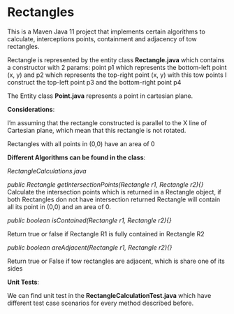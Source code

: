 # Rectangles
This is a Maven Java 11 project that implements certain algorithms to calculate, interceptions points, containment and adjacency of tow rectangles.


Rectangle is represented by the entity class **Rectangle.java** which contains a constructor  with 2 params:
point p1 which represents the bottom-left point (x, y) and p2 which represents the top-right point (x, y)
with this tow points I construct the top-left point p3 and the bottom-right point p4

The Entity class **Point.java** represents a point in cartesian plane.


**Considerations**:

I’m assuming that the rectangle constructed is parallel to the X line of Cartesian plane, which mean that this rectangle is not rotated.

Rectangles with all points in (0,0) have an area of 0

**Different Algorithms can be found in the class**:

*RectangleCalculations.java*

*public Rectangle getIntersectionPoints(Rectangle r1, Rectangle r2){}* 
Calculate the intersection points which is returned in a Rectangle object, if both Rectangles don not have intersection returned Rectangle will contain all its point in (0,0) and an area of 0.


*public boolean isContained(Rectangle r1, Rectangle r2){}* 

Return true or false if Rectangle R1 is fully contained in Rectangle R2


*public boolean areAdjacent(Rectangle r1, Rectangle r2){}*

Return true or False if tow rectangles are adjacent, which is share one of its sides


**Unit Tests**:

We can find unit test in the **RectangleCalculationTest.java** which have different test case scenarios for every method described before.

